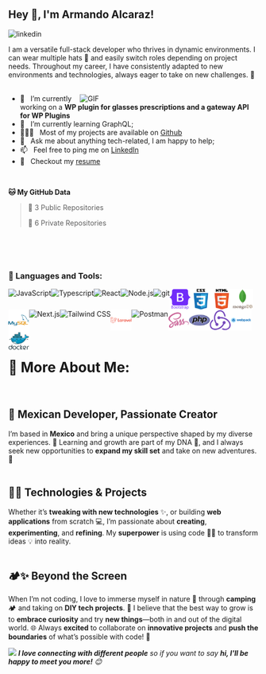 ## Hey 🖖, I'm Armando Alcaraz!

<a href='https://www.linkedin.com/in/armando-alcaraz-22675311b/'><img align='left' alt="linkedin" src="https://github.com/user-attachments/assets/734a6468-227f-4d3d-8095-b1ecda38e8ee" height='18px'/></a>

<br>

I am a versatile full-stack developer who thrives in dynamic environments. I can wear multiple hats 🎩 and easily switch roles depending on project needs. Throughout my career, I have consistently adapted to new environments and technologies, always eager to take on new challenges. 🚀
<br/>
<br/>



<img align="right" alt="GIF" src="https://github.com/user-attachments/assets/6a59946a-3725-4a5d-a5a4-e39e7317a8c3" width="360px"/>


- 🔭 &nbsp; I’m currently working on a **WP plugin for glasses prescriptions and a gateway API for WP Plugins**
- 🌱 &nbsp; I’m currently learning GraphQL; 
- 👨🏻‍💻 &nbsp; Most of my projects are available on [Github](https://github.com/arukaraz?tab=repositories)
- 💬 &nbsp; Ask me about anything tech-related, I am happy to help;
- 📫 &nbsp; Feel free to ping me on [LinkedIn](https://www.linkedin.com/in/armando-alcaraz-22675311b/)
- 📝 &nbsp; Checkout my [resume](https://drive.google.com/file/d/1_jwI5dVeOPAuY8AztME7n-trKqMK_MvM/view?usp=sharing)

<br>

**🐱 My GitHub Data** 
> 📜 3 Public Repositories 
 > 
> 🔑 6 Private Repositories 
 > 

<br>
<br>
<br>

### 🔨 Languages and Tools:
<a href="https://developer.mozilla.org/en-US/docs/Web/JavaScript" target="_blank"> 
    <img align="left" alt="JavaScript" height ="42px"  src="https://raw.githubusercontent.com/rahul-jha98/github_readme_icons/main/language_and_tools/square/javascript/javascript.svg"> 
</a>

<a href="https://www.typescriptlang.org/" target="_blank">
    <img align="left" alt="Typescript" height ="42px" src="https://raw.githubusercontent.com/rahul-jha98/github_readme_icons/main/language_and_tools/square/typescript/typescript.svg">
</a>

<a href="https://reactjs.org/" target="_blank"> 
    <img align="left" alt="React" height ="42px" src="https://raw.githubusercontent.com/rahul-jha98/github_readme_icons/main/language_and_tools/square/react/react.svg">
</a>

<a href="https://nodejs.org" target="_blank">
    <img align="left" alt="Node.js" height ="42px" src="https://raw.githubusercontent.com/rahul-jha98/github_readme_icons/main/language_and_tools/square/node/node.svg">
</a>

<a href="https://git-scm.com/" target="_blank"> 
    <img src="https://raw.githubusercontent.com/rahul-jha98/github_readme_icons/main/language_and_tools/square/git-scm/git-scm.svg" align="left" alt="git" height='42px'/> 
</a>

<a href="https://getbootstrap.com" target="_blank" rel="noreferrer"> 
    <img align="left" alt="Bootstrap" height ="42px" src="https://raw.githubusercontent.com/devicons/devicon/master/icons/bootstrap/bootstrap-plain-wordmark.svg"> 
</a>

<a href="https://www.w3schools.com/css/" target="_blank" rel="noreferrer"> 
    <img align="left" alt="CSS3" height ="42px" src="https://raw.githubusercontent.com/devicons/devicon/master/icons/css3/css3-original-wordmark.svg"> 
</a>

<a href="https://www.w3.org/html/" target="_blank" rel="noreferrer"> 
    <img align="left" alt="HTML5" height ="42px" src="https://raw.githubusercontent.com/devicons/devicon/master/icons/html5/html5-original-wordmark.svg"> 
</a>

<a href="https://www.mongodb.com/" target="_blank" rel="noreferrer"> 
    <img align="left" alt="MongoDB" height ="42px" src="https://raw.githubusercontent.com/devicons/devicon/master/icons/mongodb/mongodb-original-wordmark.svg"> 
</a>

<a href="https://www.mysql.com/" target="_blank" rel="noreferrer"> 
    <img align="left" alt="MySQL" height ="42px" src="https://raw.githubusercontent.com/devicons/devicon/master/icons/mysql/mysql-original-wordmark.svg"> 
</a>

<a href="https://nextjs.org/" target="_blank" rel="noreferrer"> 
    <img align="left" alt="Next.js" height ="42px" src="https://cdn.worldvectorlogo.com/logos/nextjs-2.svg"> 
</a>

<a href="https://tailwindcss.com/" target="_blank" rel="noreferrer"> 
    <img align="left" alt="Tailwind CSS" height ="42px" src="https://www.vectorlogo.zone/logos/tailwindcss/tailwindcss-icon.svg"> 
</a>

<a href="https://laravel.com/" target="_blank" rel="noreferrer"> 
    <img align="left" alt="Laravel" height ="42px" src="https://raw.githubusercontent.com/devicons/devicon/ca28c779441053191ff11710fe24a9e6c23690d6/icons/laravel/laravel-original-wordmark.svg"> 
</a>

<a href="https://postman.com" target="_blank" rel="noreferrer"> 
    <img align="left" alt="Postman" height ="42px" src="https://www.vectorlogo.zone/logos/getpostman/getpostman-icon.svg"> 
</a>

<a href="https://sass-lang.com" target="_blank" rel="noreferrer"> 
    <img align="left" alt="Sass" height ="42px" src="https://raw.githubusercontent.com/devicons/devicon/master/icons/sass/sass-original.svg"> 
</a>

<a href="https://www.php.net" target="_blank" rel="noreferrer"> 
    <img align="left" alt="PHP" height ="42px" src="https://raw.githubusercontent.com/devicons/devicon/master/icons/php/php-original.svg"> 
</a>

<a href="https://redux.js.org" target="_blank" rel="noreferrer"> 
    <img align="left" alt="Redux" height ="42px" src="https://raw.githubusercontent.com/devicons/devicon/master/icons/redux/redux-original.svg"> 
</a>

<a href="https://webpack.js.org" target="_blank" rel="noreferrer"> 
    <img align="left" alt="Webpack" height ="42px" src="https://raw.githubusercontent.com/devicons/devicon/d00d0969292a6569d45b06d3f350f463a0107b0d/icons/webpack/webpack-original-wordmark.svg"> 
</a>

<a href="https://www.docker.com/" target="_blank" rel="noreferrer"> 
    <img align="left" alt="Docker" height ="42px" src="https://raw.githubusercontent.com/devicons/devicon/master/icons/docker/docker-original-wordmark.svg"> 
</a>


<br>
<br>
<br>


<br>
<br>
<br>


# 🧐 More About Me:
<br>

## 🌮 **Mexican Developer, Passionate Creator**

I’m based in **Mexico** and bring a unique perspective shaped by my diverse experiences. 🌟 Learning and growth are part of my DNA 🧠, and I always seek new opportunities to **expand my skill set** and take on new adventures. 🌱
<br>
<br>
## 🔧💡 **Technologies & Projects**

Whether it’s **tweaking with new technologies** ✨, or building **web applications** from scratch 💻, I’m passionate about **creating**, **experimenting**, and **refining**. My **superpower** is using code 🦸‍♂️ to transform ideas 💡 into reality.
<br>
<br>
## 🏕️✨ **Beyond the Screen**

When I’m not coding, I love to immerse myself in nature 🌲 through **camping** 🏕️ and taking on **DIY tech projects**. 🔧 I believe that the best way to grow is to **embrace curiosity** and try **new things**—both in and out of the digital world. 🌐
Always **excited** to collaborate on **innovative projects** and **push the boundaries** of what’s possible with code! 💫


<img src="https://media.giphy.com/media/LnQjpWaON8nhr21vNW/giphy.gif" width="60"> <em><b>I love connecting with different people</b> so if you want to say <b>hi, I'll be happy to meet you more!</b> 😊</em>



